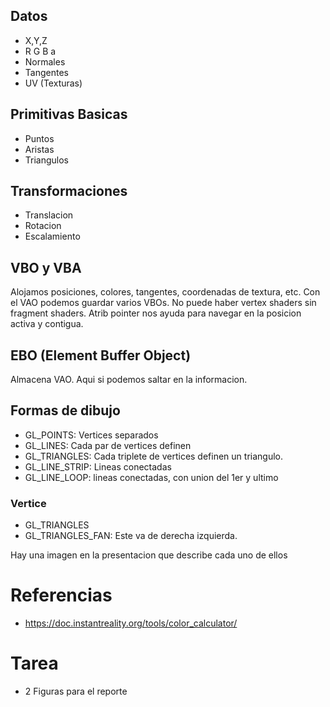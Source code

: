 ## Datos
* X,Y,Z
* R G B a
* Normales
* Tangentes
* UV (Texturas)
## Primitivas Basicas
* Puntos
* Aristas
* Triangulos
## Transformaciones
* Translacion
* Rotacion
* Escalamiento

## VBO y VBA
Alojamos posiciones, colores, tangentes, coordenadas de textura, etc.
Con el VAO podemos guardar varios VBOs.
No puede haber vertex shaders sin fragment shaders.
Atrib pointer nos ayuda para navegar en la posicion activa y contigua.

## EBO (Element Buffer Object)
Almacena VAO. Aqui si podemos saltar en la informacion.

## Formas de dibujo
* GL_POINTS: Vertices separados
* GL_LINES: Cada par de vertices definen
* GL_TRIANGLES: Cada triplete de vertices definen un triangulo.
* GL_LINE_STRIP: Lineas conectadas
* GL_LINE_LOOP: lineas conectadas, con union del 1er y ultimo
### Vertice
* GL_TRIANGLES
* GL_TRIANGLES_FAN: Este va de derecha izquierda.

Hay una imagen en la presentacion que describe cada uno de ellos

# Referencias
* https://doc.instantreality.org/tools/color_calculator/
# Tarea
* 2 Figuras para el reporte

